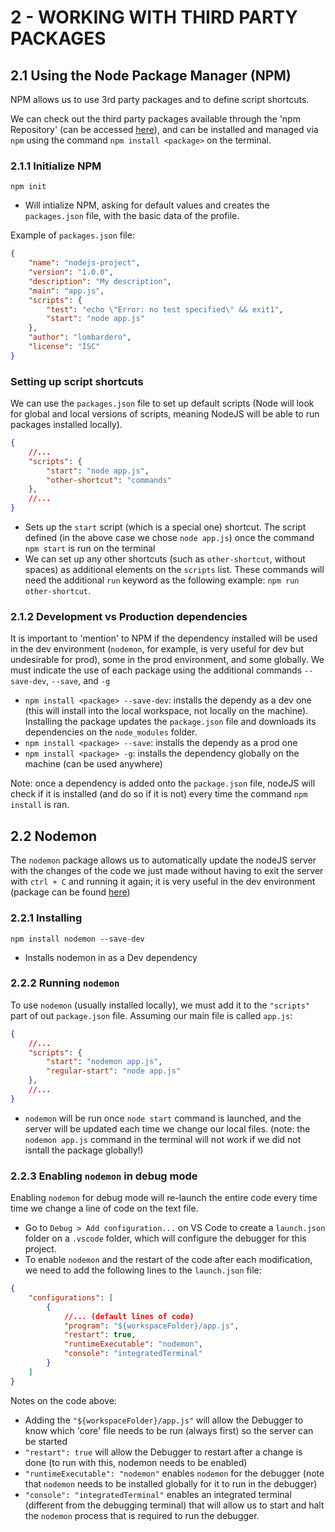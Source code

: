 # 2 - WORKING WITH THIRD PARTY PACKAGES

## 2.1 Using the Node Package Manager (NPM)
NPM allows us to use 3rd party packages and to define script shortcuts.

We can check out the third party packages available through the 'npm Repository' (can be accessed [here](https://www.npmjs.com/)), and can be installed and managed via `npm` using the command `npm install <package>` on the terminal.
### 2.1.1 Initialize NPM
```npm init```
- Will intialize NPM, asking for default values and creates the `packages.json` file, with the basic data of the profile.

Example of `packages.json` file:
```json
{
    "name": "nodejs-project",
    "version": "1.0.0",
    "description": "My description",
    "main": "app.js",
    "scripts": {
        "test": "echo \"Error: no test specified\" && exit1",
        "start": "node app.js"
    },
    "author": "lombardero",
    "license": "ISC"
}
```

### Setting up script shortcuts
We can use the `packages.json` file to set up default scripts (Node will look for global and local versions of scripts, meaning NodeJS will be able to run packages installed locally).

```json
{
    //...
    "scripts": {
        "start": "node app.js",
        "other-shortcut": "commands"
    },
    //...
}
```
- Sets up the `start` script (which is a special one) shortcut. The script defined (in the above case we chose `node app.js`) once the command `npm start` is run on the terminal
- We can set up any other shortcuts (such as `other-shortcut`, without spaces) as additional elements on the `scripts` list. These commands will need the additional `run` keyword as the following example: `npm run other-shortcut`.

### 2.1.2 Development vs Production dependencies
It is important to 'mention' to NPM if the dependency installed will be used in the dev environment (`nodemon`, for example, is very useful for dev but undesirable for prod), some in the prod environment, and some globally. We must indicate the use of each package using the additional commands `--save-dev`, `--save`, and `-g`

- `npm install <package> --save-dev`: installs the dependy as a dev one (this will install into the local workspace, not locally on the machine). Installing the package updates the `package.json` file and downloads its dependencies on the `node_modules` folder.
- `npm install <package> --save`: installs the dependy as a prod one
- `npm install <package> -g`: installs the dependency globally on the machine (can be used anywhere)

Note: once a dependency is added onto the `package.json` file, nodeJS will check if it is installed (and do so if it is not) every time the command `npm install` is ran.

## 2.2 Nodemon
The `nodemon` package allows us to automatically update the nodeJS server with the changes of the code we just made without having to exit the server with `ctrl + C` and running it again; it is very useful in the dev environment (package can be found [here](https://www.npmjs.com/package/nodemon))

### 2.2.1 Installing
```npm install nodemon --save-dev```
- Installs nodemon in as a Dev dependency

### 2.2.2 Running `nodemon`
To use `nodemon` (usually installed locally), we must add it to the `"scripts"` part of out `package.json` file. Assuming our main file is called `app.js`:

```json
{
    //...
    "scripts": {
        "start": "nodemon app.js",
        "regular-start": "node app.js"
    },
    //...
}
```
- `nodemon` will be run once `node start` command is launched, and the server will be updated each time we change our local files. (note: the `nodemon app.js` command in the terminal will not work if we did not isntall the package globally!)

### 2.2.3 Enabling `nodemon` in debug mode
Enabling `nodemon` for debug mode will re-launch the entire code every time time we change a line of code on the text file.

- Go to `Debug > Add configuration...` on VS Code to create a `launch.json` folder on a `.vscode` folder, which will configure the debugger for this project.
- To enable `nodemon` and the restart of the code after each modification, we need to add the following lines to the `launch.json` file:
```json
{
    "configurations": [
        {
            //... (default lines of code)
            "program": "${workspaceFolder}/app.js",
            "restart": true,
            "runtimeExecutable": "nodemon",
            "console": "integratedTerminal"
        }
    ]
}
```
Notes on the code above:
- Adding the `"${workspaceFolder}/app.js"` will allow the Debugger to know which 'core' file needs to be run (always first) so the server can be started
- `"restart": true` will allow the Debugger to restart after a change is done (to run with this, nodemon needs to be enabled)
- `"runtimeExecutable": "nodemon"` enables `nodemon` for the debugger (note that `nodemon` needs to be installed globally for it to run in the debugger)
- `"console": "integratedTerminal"` enables an integrated terminal (different from the debugging terminal) that will allow us to start and halt the `nodemon` process that is required to run the debugger.